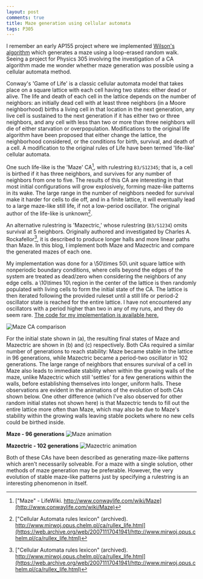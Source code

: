 ```yaml
---
layout: post
comments: true
title: Maze generation using cellular automata
tags: P305
---
```


I remember an early AP155 project where we implemented [Wilson's algorithm](https://bl.ocks.org/mbostock/11357811) which generates a maze using a loop-erased random walk. Seeing a project for Physics 305 involving the investigation of a CA algorithm made me wonder whether maze generation was possible using a cellular automata method. 

Conway's 'Game of Life' is a classic cellular automata model that takes place on a square lattice with each cell having two states: either dead or alive. The life and death of each cell in the lattice depends on the number of neighbors: an initially dead cell with at least three neighbors (in a Moore neighborhood) births a living cell in that location in the next generation, any live cell is sustained to the next generation if it has either two or three neighbors, and any cell with less than two or more than three neighbors will die of either starvation or overpopulation. Modifications to the original life algorithm have been proposed that either change the lattice, the neighborhood considered, or the conditions for birth, survival, and death of a cell. A modification to the original rules of Life have been termed 'life-like' cellular automata. 

One such life-like is the 'Maze' CA[^1], with rulestring `B3/S12345`; that is, a cell is birthed if it has three neighbors, and survives for any number of neighbors from one to five. The results of this CA are interesting in that most initial configurations will grow explosively, forming maze-like patterns in its wake. The large range in the number of neighbors needed for survival make it harder for cells to die off, and in a finite lattice, it will eventually lead to a large maze-like still life, if not a low-period oscillator. The original author of the life-like is unknown[^2]. 

An alternative rulestring is 'Mazectric,' whose rulestring (`B3/S1234`) omits survival at 5 neighbors. Originally authored and investigated by Charles A. Rockafellor[^2], it is described to produce longer halls and more linear paths than Maze. In this blog, I implement both Maze and Mazectric and compare the generated mazes of each one.

My implementation was done for a \\50\times 50\\ unit square lattice with nonperiodic boundary conditions, where cells beyond the edges of the system are treated as dead/zero when considering the neighbors of any edge cells. a \\10\times 10\\ region in the center of the lattice is then randomly populated with living cells to form the initial state of the CA. The lattice is then iterated following the provided ruleset until a still life or period-2 oscillator state is reached for the entire lattice. I have not encountered any oscillators with a period higher than two in any of my runs, and they do seem rare. [The code for my implementation is available here.](https://gist.github.com/devential/d666d82e22fcd1137a853b3370b50446)

![Maze CA comparison](https://i.postimg.cc/1RNhwYtr/fig01.png)

For the initial state shown in (a), the resulting final states of Maze and Mazectric are shown in (b) and (c) respectively. Both CAs required a similar number of generations to reach stability: Maze became stable in the lattice in 96 generations, while Mazectric became a period-two oscillator in 102 generations. The large range of neighbors that ensures survival of a cell in Maze also leads to immediate stability when within the growing walls of the maze, unlike Mazectric which still 'settles' for a few generations within the walls, before establishing themselves into longer, uniform halls. These observations are evident in the animations of the evolution of both CAs shown below. One other difference (which I've also observed for other random initial states not shown here) is that Mazectric tends to fill out the entire lattice more often than Maze, which may also be due to Maze's stability within the growing walls leaving stable pockets where no new cells could be birthed inside. 

**Maze - 96 generations**
![Maze animation](https://i.postimg.cc/FztF5YGY/maze106.gif)

**Mazectric - 102 generations**
![Mazectric animation](https://i.postimg.cc/CLPtz3TN/mazectric106.gif)

Both of these CAs have been described as generating maze-like patterns which aren't necessarily solveable. For a maze with a single solution, other methods of maze generation may be preferable. However, the very evolution of stable maze-like patterns just by specifying a rulestring is an interesting phenomenon in itself.

[^1]: ["Maze" - LifeWiki. http://www.conwaylife.com/wiki/Maze](http://www.conwaylife.com/wiki/Maze)
[^2]: ["Cellular Automata rules lexicon" (archived). http://www.mirwoj.opus.chelm.pl/ca/rullex_life.html](https://web.archive.org/web/20071117041941/http://www.mirwoj.opus.chelm.pl/ca/rullex_life.html)

